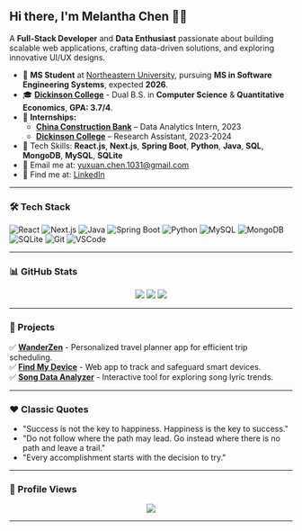 ## Hi there, I'm Melantha Chen 👋🏻  
A **Full-Stack Developer** and **Data Enthusiast** passionate about building scalable web applications, crafting data-driven solutions, and exploring innovative UI/UX designs.  

- 🪪 **MS Student** at [Northeastern University](https://www.northeastern.edu/), pursuing **MS in Software Engineering Systems**, expected **2026**.  
- 🎓 **[Dickinson College](https://www.dickinson.edu/)** - Dual B.S. in **Computer Science** & **Quantitative Economics**, **GPA: 3.7/4**.  
- 🧸 **Internships:**  
   - **[China Construction Bank](https://www.ccb.com/)** – Data Analytics Intern, 2023  
   - **[Dickinson College](https://www.dickinson.edu/)** – Research Assistant, 2023-2024  
- 🚀 Tech Skills: **React.js**, **Next.js**, **Spring Boot**, **Python**, **Java**, **SQL**, **MongoDB**, **MySQL**, **SQLite**  
- 📨 Email me at: [yuxuan.chen.1031@gmail.com](mailto:yuxuan.chen.1031@gmail.com)  
- 🐾 Find me at: [LinkedIn](https://www.linkedin.com/in/yuxuan-chen-739160245/)  

---

### 🛠️ Tech Stack
<p>
  <img alt="React" src="https://img.shields.io/badge/-React-45b8d8?style=flat-square&logo=react&logoColor=white" />
  <img alt="Next.js" src="https://img.shields.io/badge/-Next.js-000?style=flat-square&logo=next.js&logoColor=white" />
  <img alt="Java" src="https://img.shields.io/badge/-Java-007396?style=flat-square&logo=openjdk&logoColor=white" />
  <img alt="Spring Boot" src="https://img.shields.io/badge/-Spring%20Boot-6DB33F?style=flat-square&logo=springboot&logoColor=white" />
  <img alt="Python" src="https://img.shields.io/badge/-Python-3776AB?style=flat-square&logo=python&logoColor=white" />
  <img alt="MySQL" src="https://img.shields.io/badge/-MySQL-4479A1?style=flat-square&logo=mysql&logoColor=white" />
  <img alt="MongoDB" src="https://img.shields.io/badge/-MongoDB-47A248?style=flat-square&logo=mongodb&logoColor=white" />
  <img alt="SQLite" src="https://img.shields.io/badge/-SQLite-003B57?style=flat-square&logo=sqlite&logoColor=white" />
  <img alt="Git" src="https://img.shields.io/badge/-Git-F05032?style=flat-square&logo=git&logoColor=white" />
  <img alt="VSCode" src="https://img.shields.io/badge/-VSCode-007ACC?style=flat-square&logo=visual-studio-code&logoColor=white" />
</p>

---

### 📊 GitHub Stats
<p align="center">
  <img src="https://streak-stats.demolab.com?user=MelanthaChen&theme=date-night&hide_border=true&border_radius=50&card_width=800&background=FFFFFF00">
  <img src="https://github-readme-stats.vercel.app/api?username=MelanthaChen&count_private=true&show_icons=true&line_height=30&theme=dracula&include_all_commits=true&hide=contribs,prs&border_radius=20">
  <img src="https://github-readme-stats.vercel.app/api/top-langs/?username=MelanthaChen&layout=compact&line_height=20&theme=dracula&border_radius=20">
</p>

---

### 🎯 Projects
✅ **[WanderZen](https://github.com/Melantha-Chen/WanderZen)** - Personalized travel planner app for efficient trip scheduling.  
✅ **[Find My Device](https://github.com/Melantha-Chen/FindMyDevice)** - Web app to track and safeguard smart devices.  
✅ **[Song Data Analyzer](https://github.com/Melantha-Chen/Song-Data-Analyzer)** - Interactive tool for exploring song lyric trends.

---

### ❤️ Classic Quotes
- "Success is not the key to happiness. Happiness is the key to success."  
- "Do not follow where the path may lead. Go instead where there is no path and leave a trail."  
- "Every accomplishment starts with the decision to try."  

---

### 👀 Profile Views
<p align="center">
  <img src="https://komarev.com/ghpvc/?username=MelanthaChen&label=PROFILE+VIEWS">
</p>

---
